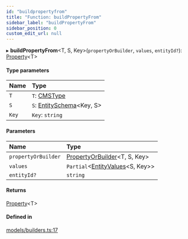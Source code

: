 ```yaml
---
id: "buildpropertyfrom"
title: "Function: buildPropertyFrom"
sidebar_label: "buildPropertyFrom"
sidebar_position: 0
custom_edit_url: null
---
```


▸ **buildPropertyFrom**<T, S, Key\>(`propertyOrBuilder`, `values`, `entityId?`): [Property](../types/property.md)<T\>

#### Type parameters

| Name | Type |
| :------ | :------ |
| `T` | `T`: [CMSType](../types/cmstype.md) |
| `S` | `S`: [EntitySchema](../interfaces/entityschema.md)<Key, S\> |
| `Key` | `Key`: `string` |

#### Parameters

| Name | Type |
| :------ | :------ |
| `propertyOrBuilder` | [PropertyOrBuilder](../types/propertyorbuilder.md)<T, S, Key\> |
| `values` | `Partial`<[EntityValues](../types/entityvalues.md)<S, Key\>\> |
| `entityId?` | `string` |

#### Returns

[Property](../types/property.md)<T\>

#### Defined in

[models/builders.ts:17](https://github.com/Camberi/firecms/blob/b1328ad/src/models/builders.ts#L17)
